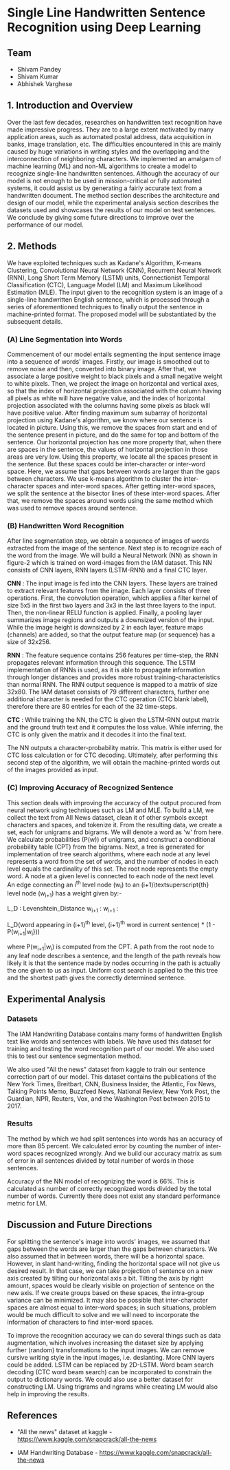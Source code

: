 # Single Line Handwritten Sentence Recognition using Deep Learning

## Team

- Shivam Pandey
- Shivam Kumar
- Abhishek Varghese

## 1. Introduction and Overview 

Over the last few decades, researches on handwritten text recognition have made impressive progress. They are to a large extent motivated by many application areas, such as automated postal address, data acquisition in banks, image translation, etc. The difficulties encountered in this are mainly caused by huge variations in writing styles and the overlapping and the interconnection of neighboring characters. We implemented an amalgam of machine learning (ML) and non-ML algorithms to create a model to recognize single-line handwritten sentences. Although the accuracy of our model is not enough to be used in mission-critical or fully automated systems, it could assist us by generating a fairly accurate text from a handwritten document. The method section describes the architecture and design of our model, while the experimental analysis section describes the datasets used and showcases the results of our model on test sentences. We conclude by giving some future directions to improve over the performance of our model.

## 2. Methods

We have exploited techniques such as Kadane's Algorithm, K-means Clustering, Convolutional Neural Network (CNN), Recurrent Neural Network (RNN), Long Short Term Memory (LSTM) units, Connectionist Temporal Classification (CTC), Language Model (LM) and Maximum Likelihood Estimation (MLE). The input given to the recognition system is an image of a single-line handwritten English sentence, which is processed through a series of aforementioned techniques to finally output the sentence in machine-printed format. The proposed model will be substantiated by the subsequent details.

### (A) Line Segmentation into Words

Commencement of our model entails segmenting the input sentence image into a sequence of words' images. Firstly, our image is smoothed out to remove noise and then, converted into binary image. After that, we associate a large positive weight to black pixels and a small negative weight to white pixels. Then, we project the image on horizontal and vertical axes, so that the index of horizontal projection associated with the column having all pixels as white will have negative value, and the index of horizontal projection associated with the columns having some pixels as black will have positive value. After finding maximum sum subarray of horizontal projection using Kadane's algorithm, we know where our sentence is located in picture. Using this, we remove the spaces from start and end of the sentence present in picture, and do the same for top and bottom of the sentence. Our horizontal projection has one more property that, when there are spaces in the sentence, the values of horizontal projection in those areas are very low. Using this property, we locate all the spaces present in the sentence. But these spaces could be inter-character or inter-word space. Here, we assume that gaps between words are larger than the gaps between characters. We use k-means algorithm to cluster the inter-character spaces and inter-word spaces. After getting inter-word spaces, we split the sentence at the bisector lines of these inter-word spaces. After that, we remove the spaces around words using the same method which was used to remove spaces around sentence.

### (B) Handwritten Word Recognition

After line segmentation step, we obtain a sequence of images of words extracted from the image of the sentence. Next step is to recognize each of the word from the image. We will build a Neural Network (NN) as shown in figure-2 which is trained on word-images from the IAM dataset. This NN consists of CNN layers, RNN layers (LSTM-RNN) and a final CTC layer.

**CNN** : The input image is fed into the CNN layers. These layers are trained to extract relevant features from the image. Each layer consists of three operations. First, the convolution operation, which applies a filter kernel of size 5x5 in the first two layers and 3x3 in the last three layers to the input. Then, the non-linear RELU function is applied. Finally, a pooling layer summarizes image regions and outputs a downsized version of the input. While the image height is downsized by 2 in each layer, feature maps (channels) are added, so that the output feature map (or sequence) has a size of 32x256.

**RNN** : The feature sequence contains 256 features per time-step, the RNN propagates relevant information through this sequence. The LSTM implementation of RNNs is used, as it is able to propagate information through longer distances and provides more robust training-characteristics than normal RNN. The RNN output sequence is mapped to a matrix of size 32x80. The IAM dataset consists of 79 different characters, further one additional character is needed for the CTC operation (CTC blank label), therefore there are 80 entries for each of the 32 time-steps.

**CTC** : While training the NN, the CTC is given the LSTM-RNN output matrix and the ground truth text and it computes the loss value. While inferring, the CTC is only given the matrix and it decodes it into the final text.

The NN outputs a character-probability matrix. This matrix is either used for CTC loss calculation or for CTC decoding. Ultimately, after performing this second step of the algorithm, we will obtain the machine-printed words out of the images provided as input.

### (C) Improving Accuracy of Recognized Sentence

This section deals with improving the accuracy of the output procured from neural network using techniques such as LM and MLE. To build a LM, we collect the text from All News dataset, clean it of other symbols except characters and spaces, and tokenize it. From the resulting data, we create a set, each for unigrams and bigrams. We will denote a word as 'w' from here. We calculate probabilities (P(w)) of unigrams, and construct a conditional probability table (CPT) from the bigrams. Next, a tree is generated for implementation of tree search algorithms, where each node at any level represents a word from the set of words, and the number of nodes in each level equals the cardinality of this set. The root node represents the empty word. A node at a given level is connected to each node of the next level. An edge connecting an i<sup>th</sup>  level node (w<sub>i</sub>) to an (i+1)\textsuperscript{th} level node (w<sub>i+1</sub>) has a weight given by:-

L_D : Levenshtein_Distance
w<sub>i+1</sub> :
w<sub>i+1</sub> :

L_D(word appearing in (i+1)<sup>th</sup> level, (i+1)<sup>th</sup> word in current sentence) * (1 - P(w<sub>i+1</sub>|w<sub>i</sub>})) 

where P(w<sub>i+1</sub>|w<sub>i</sub>) is computed from the CPT. A path from the root node to any leaf node describes a sentence, and the length of the path reveals how likely it is that the sentence made by nodes occurring in the path is actually the one given to us as input. Uniform cost search is applied to the this tree and the shortest path gives the correctly determined sentence.

## Experimental Analysis

### Datasets

The IAM Handwriting Database contains many forms of handwritten English text like words and sentences with labels. We have used this dataset for training and testing the word recognition part of our model. We also used this to test our sentence segmentation method. 

We also used "All the news" dataset from kaggle to train our sentence correction part of our model. This dataset contains the publications of the New York Times, Breitbart, CNN, Business Insider, the Atlantic, Fox News, Talking Points Memo, Buzzfeed News, National Review, New York Post, the Guardian, NPR, Reuters, Vox, and the Washington Post between 2015 to 2017.

### Results

The method by which we had split sentences into words has an accuracy of more than 85 percent. We calculated error by counting the number of inter-word spaces recognized wrongly. And we build our accuracy matrix as sum of error in all sentences divided by total number of words in those sentences.

Accuracy of the NN model of recognizing the word is 66%. This is calculated as number of correctly recognized words divided by the total number of words. Currently there does not exist any standard performance metric for LM.

## Discussion and Future Directions

For splitting the sentence's image into words' images, we assumed that gaps between the words are larger than the gaps between characters. We also assumed that in between words, there will be a horizontal space. However, in slant hand-writing, finding the horizontal space will not give us desired result. In that case, we can take projection of sentence on a new axis created by tilting our horizontal axis a bit. Tilting the axis by right amount, spaces would be clearly visible on projection of sentence on the new axis. If we create groups based on these spaces, the intra-group variance can be minimized. It may also be possible that inter-character spaces are almost equal to inter-word spaces; in such situations, problem would be much difficult to solve and we will need to incorporate the information of characters to find inter-word spaces.

To improve the recognition accuracy we can do several things such as data augmentation, which involves increasing the dataset size by applying further (random) transformations to the input images. We can remove cursive writing style in the input images, i.e. deslanting. More CNN layers could be added. LSTM can be replaced by 2D-LSTM. Word beam search decoding (CTC word beam search) can be incorporated to constrain the output to dictionary words. We could also use a better dataset for constructing LM. Using trigrams and ngrams while creating LM would also help in improving the results.

## References

- "All the news" dataset at kaggle - https://www.kaggle.com/snapcrack/all-the-news

- IAM Handwriting Database - https://www.kaggle.com/snapcrack/all-the-news
